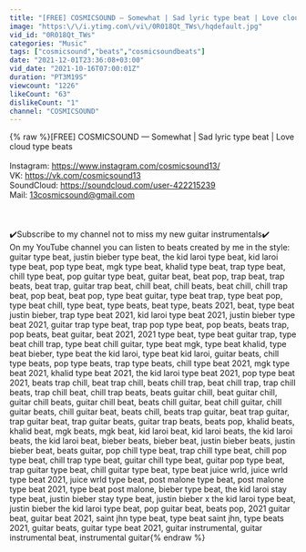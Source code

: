 ```yaml
---
title: "[FREE] COSMICSOUND — Somewhat | Sad lyric type beat | Love cloud type beats"
image: "https:\/\/i.ytimg.com\/vi\/0R018Qt_TWs\/hqdefault.jpg"
vid_id: "0R018Qt_TWs"
categories: "Music"
tags: ["cosmicsound","beats","cosmicsoundbeats"]
date: "2021-12-01T23:36:08+03:00"
vid_date: "2021-10-16T07:00:01Z"
duration: "PT3M19S"
viewcount: "1226"
likeCount: "63"
dislikeCount: "1"
channel: "COSMICSOUND"
---
```

{% raw %}[FREE] COSMICSOUND — Somewhat | Sad lyric type beat | Love cloud type beats<br /><br />Instagram: <a rel="nofollow" target="blank" href="https://www.instagram.com/cosmicsound13/">https://www.instagram.com/cosmicsound13/</a><br />VK: <a rel="nofollow" target="blank" href="https://vk.com/cosmicsound13">https://vk.com/cosmicsound13</a><br />SoundCloud: <a rel="nofollow" target="blank" href="https://soundcloud.com/user-422215239">https://soundcloud.com/user-422215239</a><br />Mail: 13cosmicsound@gmail.com<br /><br /><br /><br />✔️Subscribe to my channel not to miss my new guitar instrumentals✔️<br />On my YouTube channel you can listen to beats created by me in the style:<br />guitar type beat, justin bieber type beat, the kid laroi type beat, kid laroi type beat, pop type beat, mgk type beat, khalid type beat, trap type beat, chill type beat, pop guitar type beat, guitar beat, beat pop, trap beat, trap beats, beat trap, guitar trap beat, chill beat, chill beats, beat chill, chill trap beat, pop beat, beat pop, type beat guitar, type beat trap, type beat pop, type beat chill, type beat, type beats, beat type, beats 2021, beat, type beat justin bieber, trap type beat 2021, kid laroi type beat 2021, justin bieber type beat 2021, guitar trap type beat, trap pop type beat, pop beats, beats trap, pop beats, beat guitar, beat 2021, 2021 type beat, type beat guitar trap, type beat chill trap, type beat chill guitar, type beat mgk, type beat khalid, type beat bieber, type beat the kid laroi, type beat kid laroi, guitar beats, chill type beats, pop type beats, trap type beats, chill type beat 2021, mgk type beat 2021, khalid type beat 2021, the kid laroi type beat 2021, pop type beat 2021, beats trap chill, beat trap chill, beats chill trap, beat chill trap, trap chill beats, trap chill beat, chill trap beats, beats guitar chill, beat guitar chill, guitar chill beats, guitar chill beat, beats chill guitar, beat chill guitar, chill guitar beats, chill guitar beat, beats chill, beats trap guitar, beat trap guitar, trap guitar beat, trap guitar beats, guitar trap beats, beats pop, khalid beats, khalid beat, mgk beats, mgk beat, kid laroi beat, kid laroi beats, the kid laroi beats, the kid laroi beat, bieber beats, bieber beat, justin bieber beats, justin bieber beat, beats guitar, pop chill type beat, trap chill type beat, chill pop type beat, chill trap type beat, guitar chill type beat, guitar pop type beat, trap guitar type beat, chill guitar type beat, type beat juice wrld, juice wrld type beat 2021, juice wrld type beat, post malone type beat, post malone type beat 2021, type beat post malone, bieber type beat, the kid laroi stay type beat, justin bieber stay type beat, justin bieber x the kid laroi type beat, justin bieber the kid laroi type beat, pop guitar beat, beats pop, 2021 guitar beat, guitar beat 2021, saint jhn type beat, type beat saint jhn, type beats 2021, guitar beats, guitar type beat 2021, guitar instrumental, guitar instrumental beat, instrumental guitar{% endraw %}
